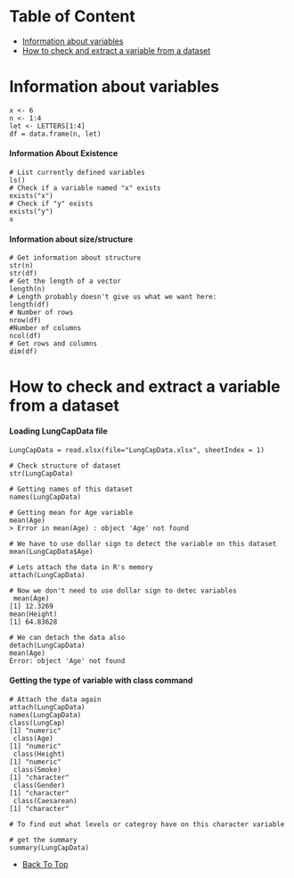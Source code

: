 # Table of Content <a name="backtotop"></a>
- [Information about variables](#variableinfo)
- [How to check and extract a variable from a dataset](#chexvariable)


# Information about variables <a name="variableinfo"></a>
```
x <- 6
n <- 1:4
let <- LETTERS[1:4]
df = data.frame(n, let)
```
#### Information About Existence
```
# List currently defined variables
ls()
# Check if a variable named "x" exists
exists("x")
# Check if "y" exists
exists("y")
x
```
#### Information about size/structure
```
# Get information about structure
str(n)
str(df)
# Get the length of a vector
length(n)
# Length probably doesn't give us what we want here:
length(df)
# Number of rows
nrow(df)
#Number of columns
ncol(df)
# Get rows and columns
dim(df)
```
# How to check and extract a variable from a dataset <a name="chexvariable"></a>
#### Loading LungCapData file
```
LungCapData = read.xlsx(file="LungCapData.xlsx", sheetIndex = 1)

# Check structure of dataset
str(LungCapData)

# Getting names of this dataset 
names(LungCapData)

# Getting mean for Age variable
mean(Age)
> Error in mean(Age) : object 'Age' not found

# We have to use dollar sign to detect the variable on this dataset
mean(LungCapData$Age)

# Lets attach the data in R's memory
attach(LungCapData)

# Now we don't need to use dollar sign to detec variables
 mean(Age)
[1] 12.3269
mean(Height)
[1] 64.83628

# We can detach the data also
detach(LungCapData)
mean(Age)
Error: object 'Age' not found
```
#### Getting the type of variable with class command
```
# Attach the data again
attach(LungCapData)
names(LungCapData)
class(LungCap)
[1] "numeric"
 class(Age)
[1] "numeric"
 class(Height)
[1] "numeric"
 class(Smoke)
[1] "character"
 class(Gender)
[1] "character"
 class(Caesarean)
[1] "character"

# To find out what levels or categroy have on this character variable

# get the summary 
summary(LungCapData)
```

- [Back To Top](#backtotop)
